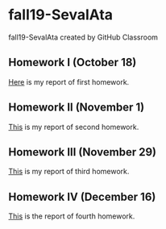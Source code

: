 # fall19-SevalAta
fall19-SevalAta created by GitHub Classroom

## Homework I (October 18)

[Here](/files/IE581-HW1-2019-SevalAta.html) is my report of first homework.

## Homework II (November 1)

[This](/files/IE582-HW2-2019-SevalAta.html) is my report of second homework.

## Homework III (November 29)

[This](/files/IE582-HW3-2019-SevalAta.html) is my report of third homework.

## Homework IV (December 16)

[This](/files/IE582-HW4-2019.html) is the report of fourth homework.
